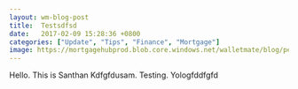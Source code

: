 ```yaml
---
layout: wm-blog-post
title:  Testsdfsd
date:   2017-02-09 15:28:36 +0800
categories: ["Update", "Tips", "Finance", "Mortgage"]
image: https://mortgagehubprod.blob.core.windows.net/walletmate/blog/pexels-photo-314040.jpeg 
---
```


Hello. This is Santhan Kdfgfdusam. Testing. Yologfddfgfd

